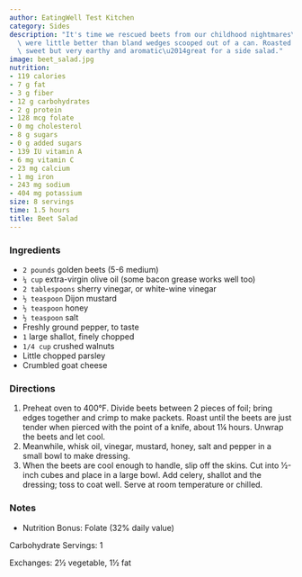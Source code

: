 ```yaml
---
author: EatingWell Test Kitchen
category: Sides
description: "It's time we rescued beets from our childhood nightmares\u2014when they\
  \ were little better than bland wedges scooped out of a can. Roasted beets are delightful,\
  \ sweet but very earthy and aromatic\u2014great for a side salad."
image: beet_salad.jpg
nutrition:
- 119 calories
- 7 g fat
- 3 g fiber
- 12 g carbohydrates
- 2 g protein
- 128 mcg folate
- 0 mg cholesterol
- 8 g sugars
- 0 g added sugars
- 139 IU vitamin A
- 6 mg vitamin C
- 23 mg calcium
- 1 mg iron
- 243 mg sodium
- 404 mg potassium
size: 8 servings
time: 1.5 hours
title: Beet Salad
---
```

### Ingredients

* `2 pounds` golden beets (5-6 medium)
* `¼ cup` extra-virgin olive oil (some bacon grease works well too)
* `2 tablespoons` sherry vinegar, or white-wine vinegar
* `½ teaspoon` Dijon mustard
* `½ teaspoon` honey
* `½ teaspoon` salt
* Freshly ground pepper, to taste
* `1` large shallot, finely chopped
* `1/4 cup` crushed walnuts
* Little chopped parsley
* Crumbled goat cheese

### Directions

1. Preheat oven to 400°F. Divide beets between 2 pieces of foil; bring edges together and crimp to make packets. Roast until the beets are just tender when pierced with the point of a knife, about 1¼ hours. Unwrap the beets and let cool.
2. Meanwhile, whisk oil, vinegar, mustard, honey, salt and pepper in a small bowl to make dressing.
3. When the beets are cool enough to handle, slip off the skins. Cut into ½-inch cubes and place in a large bowl. Add celery, shallot and the dressing; toss to coat well. Serve at room temperature or chilled.

### Notes

- Nutrition Bonus: Folate (32% daily value)

Carbohydrate Servings: 1

Exchanges: 2½ vegetable, 1½ fat